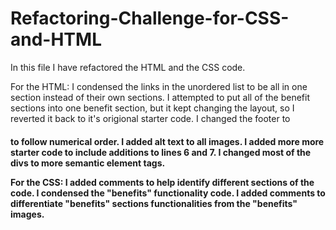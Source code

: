 # Refactoring-Challenge-for-CSS-and-HTML
In this file I have refactored the HTML and the CSS code.

For the HTML:
I condensed the links in the unordered list to be all in one section instead of their own sections.
    I attempted to put all of the benefit sections into one benefit section, but it kept changing the layout, so I reverted it back to it's origional starter code.
I changed the footer to <h4> to follow numerical order.
I added alt text to all images.
I added more more starter code to include additions to lines 6 and 7.
I changed most of the divs to more semantic element tags.

For the CSS:
I added comments to help identify different sections of the code.
I condensed the "benefits" functionality code.
I added comments to differentiate "benefits" sections functionalities from the "benefits" images.

